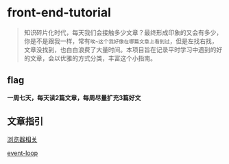 # front-end-tutorial
> 知识碎片化时代，每天我们会接触多少文章？最终形成印象的又会有多少，你是不是跟我一样，常有`唉~这个我好像在哪篇文章上看到过`，但是左找右找，文章没找到，也白白浪费了大量时间。本项目旨在记录平时学习中遇到的好的文章，会以优雅的方式分类，丰富这个小指南。
 
 ## flag
 **一周七天，每天读2篇文章，每周尽量扩充3篇好文**

 ## 文章指引
 [浏览器相关](https://github.com/timeTravelCYN/front-end-tutorial/blob/master/artical/%E6%B5%8F%E8%A7%88%E5%99%A8%E5%8E%9F%E7%90%86%E7%9B%B8%E5%85%B3.md)
 
 
 [event-loop](https://github.com/timeTravelCYN/front-end-tutorial/blob/master/artical/event-loop.md)
 
